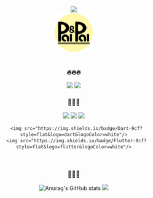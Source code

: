<div align="center">
<!-- header -->
 

<img src="https://capsule-render.vercel.app/api?type=waving&color=0:FA6787,100:fff&height=180&fontAlignY=36&section=header&text=GOGYOONGA's%20GitHub%20&fontSize=35&fontColor=fff" />

<div align="center">
<img src="palnpal_logo.png" style="width:100px;"/>
</div>

  <br>
  <h3> 🔥🔥🔥</h3>
    <img src="https://img.shields.io/badge/-PalNPal-critical?style=flat&logoColor=white"/>
    <img src="https://img.shields.io/badge/-Blender-critical?style=flat&logoColor=white"/>
    <h3> 💫💫💫</h3>
  <img src="https://img.shields.io/badge/Unity-f8bbd0?style=flat-square&logo=java&logoColor=white"/>
    <img src="https://img.shields.io/badge/Java-f8bbd0?style=flat-square&logo=java&logoColor=white"/>
    <img src="https://img.shields.io/badge/JavaScript-f8bbd0?style=flat&logo=JavaScript&logoColor=white"/>

      <img src="https://img.shields.io/badge/Dart-9cf?style=flat&logo=dart&logoColor=white"/>
      <img src="https://img.shields.io/badge/Flutter-9cf?style=flat&logo=flutter&logoColor=white"/>
  
  <br>
</div>
<div align="center"; float: right;>
  <h3> 💎💎💎 </h3>
  
  ![Anurag's GitHub stats](https://github-readme-stats.vercel.app/api?username=gogyoonga&show_icons=true&theme=buefy)
  <img src="https://github-readme-stats.vercel.app/api/top-langs/?username=gogyoonga&exclude_repo=dkssud8150.github.io&layout=compact&theme=buefy" />
</div>

